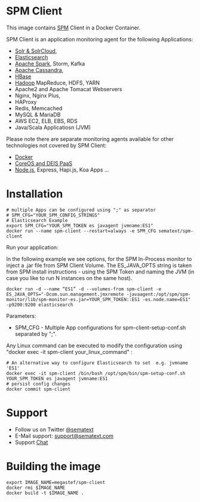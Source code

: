 # SPM Client 

This image contains [SPM](https://www.sematext.com/spm) Client in a Docker Container. 

SPM Client is an application monitoring agent for the following Applications: 
- [Solr & SolrCloud](http://sematext.com/spm/integrations/solr-monitoring.html), 
- [Elasticsearch](http://sematext.com/spm/integrations/elasticsearch-monitoring.html)
- [Apache Spark](http://sematext.com/spm/integrations/spark-monitoring.html), Storm, Kafka
- [Apache Cassandra](http://sematext.com/spm/integrations/cassandra-monitoring.html), 
- [HBase](http://sematext.com/spm/integrations/hbase-monitoring.html)
- [Hadoop](http://sematext.com/spm/integrations/hadoop-monitoring.html) MapReduce, HDFS, YARN
- Apache2 and Apache Tomacat Webservers 
- Nginx, Nginx Plus, 
- HAProxy
- Redis, Memcached
- MySQL & MariaDB
- AWS EC2, ELB, EBS, RDS
- Java/Scala Applicatiosn (JVM)

Please note there are separate monitoring agents available for other technologies not covered by SPM Client: 
- [Docker](http://sematext.com/spm/integrations/docker-monitoring.html) 
- [CoreOS and DEIS PaaS](http://sematext.com/spm/integrations/coreos-monitoring.html) 
- [Node.js](http://sematext.com/spm/integrations/nodejs-monitoring.html), Express, Hapi.js, Koa Apps ...


# Installation 

```
# multiple Apps can be configured using ";" as separator
# SPM_CFG="YOUR_SPM_CONFIG_STRINGS"
# Elasticsearch Example
export SPM_CFG="YOUR_SPM_TOKEN es javagent jvmname:ES1"
docker run --name spm-client --restart=always -e SPM_CFG sematext/spm-client
```

Run your application:

In the following example we see options, for the SPM In-Process monitor to inject a .jar file from SPM Client Volume.
The ES_JAVA_OPTS string is taken from SPM install instructions - using the SPM Token and naming the JVM (in case you like to run N instances on the same host). 

```
docker run -d --name “ES1” -d --volumes-from spm-client -e ES_JAVA_OPTS="-Dcom.sun.management.jmxremote -javaagent:/opt/spm/spm-monitor/lib/spm-monitor-es.jar=YOUR_SPM_TOKEN::ES1 -es.node.name=ES1" -p9200:9200 elasticsearch 
```

Parameters:
- SPM_CFG - Multiple App configurations for spm-client-setup-conf.sh separated by ";". 


Any Linux command can be executed to modify the configuration using "docker exec -it spm-client your_linux_command" :
```
# An alternative way to configure Elasticsearch to set  e.g. jvmname 'ES1'
docker exec -it spm-client /bin/bash /opt/spm/bin/spm-setup-conf.sh YOUR_SPM_TOKEN es javagent jvmname:ES1
# persist config changes
docker commit spm-client
```

# Support
- Follow us on Twitter [@sematext](http://twitter.com/sematext)
- E-Mail support: support@sematext.com
- Support [Chat](https://apps.sematext.com/users-web/login.do) 


# Building the image

```
export IMAGE_NAME=megastef/spm-client
docker rmi $IMAGE_NAME
docker build -t $IMAGE_NAME .
```
